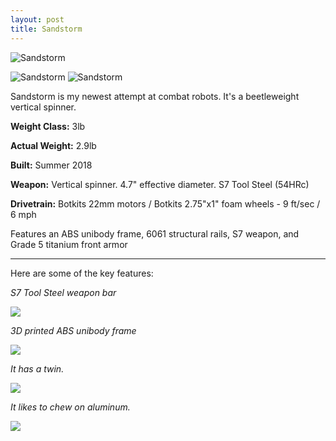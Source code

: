 ```yaml
---
layout: post
title: Sandstorm
---
```


![](https://i.imgur.com/sHEKu1z.png "Sandstorm") 

![](https://i.imgur.com/9s8z3tam.jpg "Sandstorm") 
![](https://i.imgur.com/N6sWXTem.jpg "Sandstorm") 

Sandstorm is my newest attempt at combat robots. It's a beetleweight vertical spinner. 

**Weight Class:** 3lb

**Actual Weight:** 2.9lb

**Built:** Summer 2018

**Weapon:** Vertical spinner. 4.7" effective diameter. S7 Tool Steel (54HRc)

**Drivetrain:** Botkits 22mm motors / Botkits 2.75"x1" foam wheels - 9 ft/sec / 6 mph

Features an ABS unibody frame, 6061 structural rails, S7 weapon, and Grade 5 titanium front armor

---

Here are some of the key features:

*S7 Tool Steel weapon bar*

![](https://i.imgur.com/M4OXavBm.jpg)

*3D printed ABS unibody frame*

![](https://i.imgur.com/EcUtyBcm.jpg)

*It has a twin.*

![](https://i.imgur.com/N40d2aOm.jpg)

*It likes to chew on aluminum.*

![](https://i.imgur.com/ywEuv6Am.jpg)


